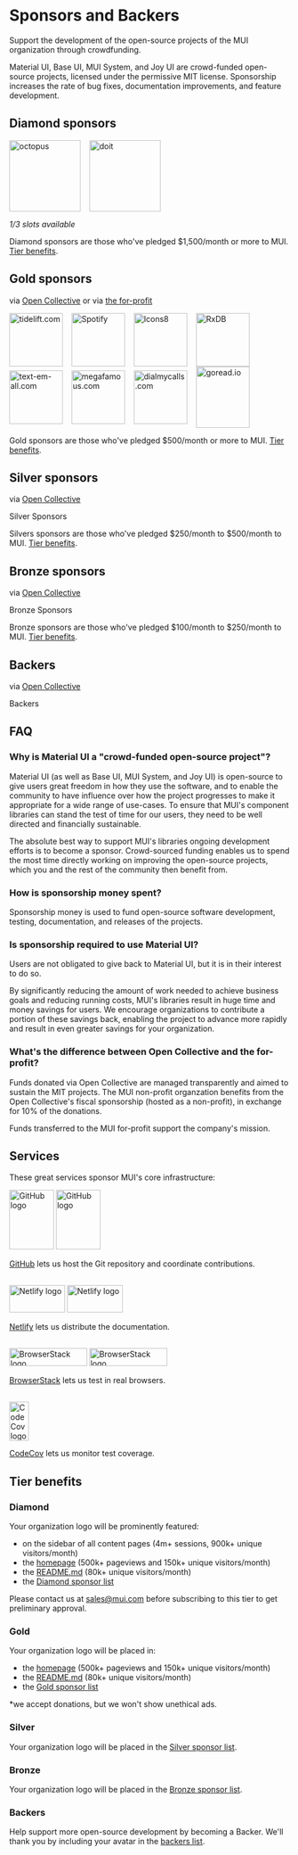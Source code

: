 # Sponsors and Backers

<p class="description">Support the development of the open-source projects of the MUI organization through crowdfunding.</p>

Material UI, Base UI, MUI System, and Joy UI are crowd-funded open-source projects, licensed under the permissive MIT license.
Sponsorship increases the rate of bug fixes, documentation improvements, and feature development.

## Diamond sponsors

<p style="display: flex; justify-content: start; align-items: center; flex-wrap: wrap;">
  <a data-ga-event-category="sponsor" data-ga-event-action="docs-backers" data-ga-event-label="octopus.com" href="https://octopus.com/?utm_source=MUI&utm_medium=referral&utm_content=backers" rel="noopener sponsored" target="_blank" style="margin-right: 16px;"><img height="128" width="128" src="https://i.ibb.co/w0HF0Nz/Logo-Blue-140px-rgb.png" srcset="https://i.ibb.co/w0HF0Nz/Logo-Blue-140px-rgb.png 2x" alt="octopus" title="Repeatable, reliable deployments." loading="lazy" /></a>
  <a data-ga-event-category="sponsor" data-ga-event-action="docs-backers" data-ga-event-label="doit.com" href="https://www.doit.com/flexsave/?utm_source=MUI&utm_medium=referral&utm_content=backers" rel="noopener sponsored" target="_blank" style="margin-right: 24px;"><img height="128" width="128" src="https://avatars.githubusercontent.com/u/8424863?s=128" srcset="https://avatars.githubusercontent.com/u/8424863?s=256 2x" alt="doit" title="Management platform for Google Cloud and AWS." loading="lazy" /></a>
</p>

_1/3 slots available_

Diamond sponsors are those who've pledged \$1,500/month or more to MUI. [Tier benefits](#diamond).

## Gold sponsors

via [Open Collective](https://opencollective.com/mui-org) or via [the for-profit](https://www.patreon.com/oliviertassinari)

<p style="display: flex; justify-content: start; align-items: center; flex-wrap: wrap;">
  <a data-ga-event-category="sponsor" data-ga-event-action="docs-backers" data-ga-event-label="tidelift.com" href="https://tidelift.com/subscription/pkg/npm-material-ui?utm_source=npm-material-ui&utm_medium=referral&utm_campaign=homepage" rel="noopener sponsored" target="_blank" style="margin-right: 16px;"><img height="96" width="96" src="https://avatars.githubusercontent.com/u/30204434?s=96" srcset="https://avatars.githubusercontent.com/u/30204434?s=192 2x" alt="tidelift.com" title="Tidelift: Enterprise-ready open-source software." loading="lazy" /></a>
  <a data-ga-event-category="sponsor" data-ga-event-action="docs-backers" data-ga-event-label="spotify.com" href="https://open.spotify.com?utm_source=MUI&utm_medium=referral&utm_content=backers" rel="noopener sponsored" target="_blank" style="margin-right: 16px;"><img height="96" width="96" src="https://images.opencollective.com/spotify/f37ea28/logo/96.png" srcset="https://images.opencollective.com/spotify/f37ea28/logo/192.png 2x" alt="Spotify" title="Spotify: Music service for accessing millions of songs." loading="lazy"></a>
  <a data-ga-event-category="sponsor" data-ga-event-action="docs-backers" data-ga-event-label="icons8.com" href="https://icons8.com?utm_source=MUI&utm_medium=referral&utm_content=backers" rel="noopener sponsored" target="_blank" style="margin-right: 16px;"><img height="96" width="96" src="https://images.opencollective.com/icons8/7fa1641/logo/96.png" srcset="https://images.opencollective.com/icons8/7fa1641/logo/192.png 2x" alt="Icons8" title="Icons8: API for icons, photos, illustrations, and music." loading="lazy"></a>
  <a data-ga-event-category="sponsor" data-ga-event-action="docs-backers" data-ga-event-label="rxdb.info" href="https://rxdb.info/?utm_source=sponsor&utm_medium=opencollective&utm_campaign=opencollective-mui" rel="noopener sponsored" target="_blank" style="margin-right: 16px;"><img height="96" width="96" src="https://rxdb.info/files/logo/logo_text.svg" alt="RxDB" title="RxDB: Local-first JavaScript database." loading="lazy" /></a>
  <a data-ga-event-category="sponsor" data-ga-event-action="docs-backers" data-ga-event-label="text-em-all.com" href="https://www.text-em-all.com/?utm_source=MUI&utm_medium=referral&utm_content=backers" rel="noopener sponsored" target="_blank" style="margin-right: 16px;"><img src="https://avatars.githubusercontent.com/u/1262264?s=96" srcset="https://avatars.githubusercontent.com/u/1262264?s=192 2x" alt="text-em-all.com" title="Text-em-all: Mass text messaging and automated calling." height="96" width="96" loading="lazy"></a>
  <a data-ga-event-category="sponsor" data-ga-event-action="docs-backers" data-ga-event-label="megafamous.com" href="https://megafamous.com/?utm_source=MUI&utm_medium=referral&utm_content=backers" rel="noopener sponsored" target="_blank" style="margin-right: 16px;"><img height="96" width="96" src="/static/sponsors/megafamous.png" alt="megafamous.com" title="MegaFamous: Buy Instagram followers and likes." loading="lazy" /></a>
  <a data-ga-event-category="sponsor" data-ga-event-action="docs-backers" data-ga-event-label="dialmycalls.com" href="https://www.dialmycalls.com/?utm_source=MUI&utm_medium=referral&utm_content=backers" rel="noopener sponsored" target="_blank" style="margin-right: 16px;"><img height="96" width="96" src="https://images.opencollective.com/dialmycalls/f5ae9ab/avatar/96.png" srcset="https://images.opencollective.com/dialmycalls/f5ae9ab/avatar/192.png 2x" alt="dialmycalls.com" title="DialMyCalls: Send text messages, calls, and emails." loading="lazy" /></a>
  <a data-ga-event-category="sponsor" data-ga-event-action="docs-backers" data-ga-event-label="goread.io" href="https://goread.io/?utm_source=MUI&utm_medium=referral&utm_content=backers" rel="noopener sponsored" target="_blank" style="margin-right: 16px; display:flex;"><img height="110" width="96" src="https://images.opencollective.com/goread_io/eb6337d/logo/96.png" srcset="https://images.opencollective.com/goread_io/eb6337d/logo/192.png 2x" alt="goread.io" title="Goread.io: Instagram followers, likes, views, and comments." loading="lazy" /></a>
</p>

Gold sponsors are those who've pledged \$500/month or more to MUI. [Tier benefits](#gold).

## Silver sponsors

via [Open Collective](https://opencollective.com/mui-org)

<p style="overflow: auto;">
  <object type="image/svg+xml" data="https://opencollective.com/mui-org/tiers/silver-sponsor.svg?avatarHeight=70&width=600" style="border-radius: 10px;">Silver Sponsors</object>
</p>

Silvers sponsors are those who've pledged $250/month to $500/month to MUI. [Tier benefits](#silver).

## Bronze sponsors

via [Open Collective](https://opencollective.com/mui-org)

<p style="overflow: auto;">
  <object type="image/svg+xml" data="https://opencollective.com/mui-org/tiers/bronze-sponsor.svg?avatarHeight=60&width=600" style="border-radius: 10px;">Bronze Sponsors</object>
</p>

Bronze sponsors are those who've pledged $100/month to $250/month to MUI. [Tier benefits](#sliver).

## Backers

via [Open Collective](https://opencollective.com/mui-org)

<p style="overflow: auto;">
  <object type="image/svg+xml" data="https://opencollective.com/mui-org/tiers/backer.svg?avatarHeight=50&width=600" style="border-radius: 10px;">Backers</object>
</p>

## FAQ

### Why is Material UI a "crowd-funded open-source project"?

Material UI (as well as Base UI, MUI System, and Joy UI) is open-source to give users great freedom in how they use the software, and to enable the community to have influence over how the project progresses to make it appropriate for a wide range of use-cases. To ensure that MUI's component libraries can stand the test of time for our users, they need to be well directed and financially sustainable.

The absolute best way to support MUI's libraries ongoing development efforts is to become a sponsor.
Crowd-sourced funding enables us to spend the most time directly working on improving the open-source projects, which you and the rest of the community then benefit from.

### How is sponsorship money spent?

Sponsorship money is used to fund open-source software development, testing, documentation, and releases of the projects.

### Is sponsorship required to use Material UI?

Users are not obligated to give back to Material UI, but it is in their interest to do so.

By significantly reducing the amount of work needed to achieve business goals and reducing running costs, MUI's libraries result in huge time and money savings for users. We encourage organizations to contribute a portion of these savings back, enabling the project to advance more rapidly and result in even greater savings for your organization.

### What's the difference between Open Collective and the for-profit?

Funds donated via Open Collective are managed transparently and aimed to sustain the MIT projects.
The MUI non-profit organzation benefits from the Open Collective's fiscal sponsorship (hosted as a non-profit), in exchange for 10% of the donations.

Funds transferred to the MUI for-profit support the company's mission.

## Services

These great services sponsor MUI's core infrastructure:

<span class="only-light-mode">
  <img src="/static/readme/github-lightmode.svg" alt="GitHub logo" loading="lazy" width="300" height="107" style="width:80px;">
</span>
<span class="only-dark-mode">
  <img src="/static/readme/github-darkmode.svg" alt="GitHub logo" loading="lazy" width="300" height="107" style="width:80px;">
</span>

[GitHub](https://github.com/) lets us host the Git repository and coordinate contributions.

<span class="only-light-mode">
  <img src="/static/readme/netlify-lightmode.svg" alt="Netlify logo" loading="lazy" width="180" height="49" style="width: 100px; margin-top: 1rem;">
</span>
<span class="only-dark-mode">
  <img src="/static/readme/netlify-darkmode.svg" alt="Netlify logo" loading="lazy" width="180" height="49" style="width: 100px; margin-top: 1rem;">
</span>

[Netlify](https://www.netlify.com/) lets us distribute the documentation.

<span class="only-light-mode">
  <img src="/static/readme/browserstack-lightmode.svg" alt="BrowserStack logo" loading="lazy" width="180" height="32" style="width: 140px; margin-top: 1rem;">
</span>
<span class="only-dark-mode">
  <img src="/static/readme/browserstack-darkmode.svg" alt="BrowserStack logo" loading="lazy" width="180" height="32" style="width: 140px; margin-top: 1rem;">
</span>

[BrowserStack](https://www.browserstack.com/) lets us test in real browsers.

<img loading="lazy" alt="CodeCov logo" src="https://avatars.githubusercontent.com/u/8226205?s=70" width="70" height="70" style="width: 35px; margin-top: 1rem;">

[CodeCov](https://about.codecov.io/) lets us monitor test coverage.

## Tier benefits

### Diamond

Your organization logo will be prominently featured:

- on the sidebar of all content pages (4m+ sessions, 900k+ unique visitors/month)
- the [homepage](https://mui.com/#sponsors) (500k+ pageviews and 150k+ unique visitors/month)
- the [README.md](https://github.com/mui/material-ui#sponsors) (80k+ unique visitors/month)
- the [Diamond sponsor list](#diamond-sponsors)

Please contact us at sales@mui.com before subscribing to this tier to get preliminary approval.

### Gold

Your organization logo will be placed in:

- the [homepage](https://mui.com/#sponsors) (500k+ pageviews and 150k+ unique visitors/month)
- the [README.md](https://github.com/mui/material-ui#sponsors) (80k+ unique visitors/month)
- the [Gold sponsor list](#gold-sponsors)

\*we accept donations, but we won't show unethical ads.

### Silver

Your organization logo will be placed in the [Silver sponsor list](#silver-sponsors).

### Bronze

Your organization logo will be placed in the [Bronze sponsor list](#bronze-sponsors).

### Backers

Help support more open-source development by becoming a Backer.
We'll thank you by including your avatar in the [backers list](#backers).

